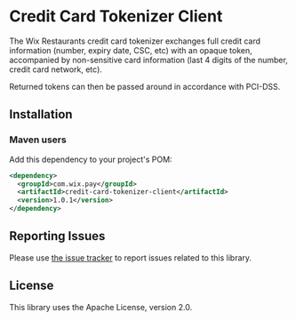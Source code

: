 # Credit Card Tokenizer Client
The Wix Restaurants credit card tokenizer exchanges full credit card information (number, expiry date, CSC, etc) with an opaque token, accompanied by non-sensitive card information (last 4 digits of the number, credit card network, etc).

Returned tokens can then be passed around in accordance with PCI-DSS.

## Installation
### Maven users

Add this dependency to your project's POM:

```xml
<dependency>
  <groupId>com.wix.pay</groupId>
  <artifactId>credit-card-tokenizer-client</artifactId>
  <version>1.0.1</version>
</dependency>
```

## Reporting Issues

Please use [the issue tracker](https://github.com/wix/credit-card-tokenizer-client/issues) to report issues related to this library.

## License
This library uses the Apache License, version 2.0.
